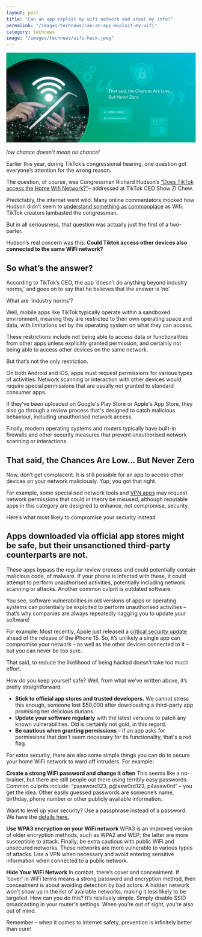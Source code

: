 ```yaml
---
layout: post
title: "Can an app exploit my wifi network and steal my info?"
permalink: "/images/technews/can-an-app-exploit-my-wifi"
category: technews
image: "/images/technews/wifi-hack.jpeg"
---
```


![Dave the Daveloper](/images/technews/wifi-hack.jpeg)

*low chance doesn't mean no chance!* 

Earlier this year, during TikTok’s congressional hearing, one question got everyone’s attention for the wrong reason. 

The question, of course, was Congressman Richard Hudson’s  [“Does TikTok access the Home Wifi Network?”](https://www.youtube.com/watch?v=cuCk4ofsTkM)– addressed at TikTok CEO Show Zi Chew.

Predictably, the internet went wild. Many online commentators mocked how Hudson didn’t seem to [understand something as commonplace](https://edition.cnn.com/2023/03/25/tech/tiktok-user-reaction-hearing/index.html) as Wifi.  TikTok creators lambasted the congressman.

But in all seriousness, that question was actually just the first of a two-parter. 

Hudson’s real concern was this: **Could Tiktok access other devices also connected to the same WiFi network?**

## So what’s the answer? 
According to TikTok’s CEO, the app ‘doesn’t do anything beyond industry norms,’ and goes on to say that he believes that the answer is ‘no’. 

What are ‘industry norms’? 

Well, mobile apps like TikTok typically operate within a sandboxed environment, meaning they are restricted to their own operating space and data, with limitations set by the operating system on what they can access. 

These restrictions include not being able to access data or functionalities from other apps unless explicitly granted permission, and certainly not being able to access other devices on the same network.

But that’s not the only restriction. 

On both Android and iOS, apps must request permissions for various types of activities. Network scanning or interaction with other devices would require special permissions that are usually not granted to standard consumer apps. 

If they’ve been uploaded on Google's Play Store or Apple's App Store, they also go through a review process that's designed to catch malicious behaviour, including unauthorised network access.

Finally, modern operating systems and routers typically have built-in firewalls and other security measures that prevent unauthorised network scanning or interactions.

## That said, the Chances Are Low… But Never Zero

Now, don’t get complacent. It is still possible for an app to access other devices on your network maliciously. Yup, you got that right.  

For example, some specialised network tools and [VPN apps](https://www.tech.gov.sg/media/technews/this-is-why-you-need-a-vpn) may request network permissions that could in theory be misused, although reputable apps in this category are designed to enhance, not compromise, security.

Here’s what most likely to compromise your security instead 

## Apps downloaded via official app stores might be safe, but their unsanctioned third-party counterparts are not. 

These apps bypass the regular review process and could potentially contain malicious code, of malware. If your phone is infected with these, it could attempt to perform unauthorised activities, potentially including network scanning or attacks.
Another common culprit is outdated software. 

You see, software vulnerabilities in old versions of apps or operating systems can potentially be exploited to perform unauthorised activities – that’s why companies are always repeatedly nagging you to update your software! 

For example: Most recently, Apple just released a [critical security update](https://www.cnet.com/tech/mobile/apple-releases-new-security-update-ahead-of-iphone-event/) ahead of the release of the iPhone 15.
So, it’s unlikely a single app can compromise your network – as well as the other devices connected to it – but you can never be too sure. 

That said, to reduce the likelihood of being hacked doesn’t take too much effort. 

How do you keep yourself safe? 
Well, from what we’ve written above, it’s pretty straightforward. 

- **Stick to official app stores and trusted developers.** We cannot stress this enough, someone lost $50,000 after downloading a third-party app promising her delicious durians.
- **Update your software regularly** with the latest versions to patch any known vulnerabilities. Old is certainly not gold, in this regard. 
- **Be cautious when granting permissions** – if an app asks for permissions that don't seem necessary for its functionality, that's a red flag.

For extra security, there are also some simple things you can do to secure your home WiFi network to ward off intruders. For example: 

**Create a strong WiFi password and change it often**
This seems like a no-brainer, but there are still people out there using terribly easy passwords. Common culprits include: “password123, p@ssw0rd123, p4assw0rd” – you get the idea. Other easily guessed passwords are someone’s name, birthday, phone number or other publicly available information. 

Want to level up your security? Use a passphrase instead of a password. We have the [details here.](https://www.tech.gov.sg/media/technews/why-passphases-are-much-more-secure-than-passwords)

**Use WPA3 encryption on your WiFi network**
WPA3 is an improved version of older encryption methods, such as WPA2 and WEP; the latter are more susceptible to attack.
Finally, be extra cautious with public WiFi and unsecured networks. These networks are more vulnerable to various types of attacks. Use a VPN when necessary and avoid entering sensitive information when connected to a public network.

**Hide Your WiFi Network**
In combat, there’s cover and concealment. 
If ‘cover’ in WiFi terms means a strong password and encryption method, then concealment is about avoiding detection by bad actors. A hidden network won't show up in the list of available networks, making it less likely to be targeted.
How can you do this? It’s relatively simple. Simply disable SSID broadcasting in your router's settings. When you’re out of sight, you’re also out of mind.

Remember – when it comes to internet safety, prevention is infinitely better than cure! 
